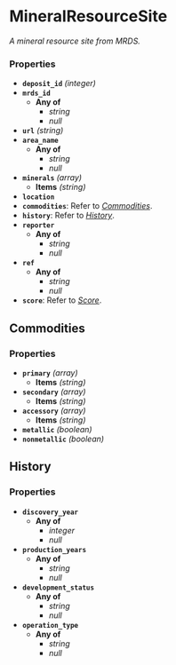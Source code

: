 # MineralResourceSite

*A mineral resource site from MRDS.*

### Properties

- **`deposit_id`** *(integer)*
- **`mrds_id`**
  - **Any of**
    - *string*
    - *null*
- **`url`** *(string)*
- **`area_name`**
  - **Any of**
    - *string*
    - *null*
- **`minerals`** *(array)*
  - **Items** *(string)*
- **`location`**
- **`commodities`**: Refer to *[Commodities](#Commodities)*.
- **`history`**: Refer to *[History](#History)*.
- **`reporter`**
  - **Any of**
    - *string*
    - *null*
- **`ref`**
  - **Any of**
    - *string*
    - *null*
- **`score`**: Refer to *[Score](#Score)*.

## Commodities

### Properties

- **`primary`** *(array)*
  - **Items** *(string)*
- **`secondary`** *(array)*
  - **Items** *(string)*
- **`accessory`** *(array)*
  - **Items** *(string)*
- **`metallic`** *(boolean)*
- **`nonmetallic`** *(boolean)*

## History

### Properties

- **`discovery_year`**
  - **Any of**
    - *integer*
    - *null*
- **`production_years`**
  - **Any of**
    - *string*
    - *null*
- **`development_status`**
  - **Any of**
    - *string*
    - *null*
- **`operation_type`**
  - **Any of**
    - *string*
    - *null*

